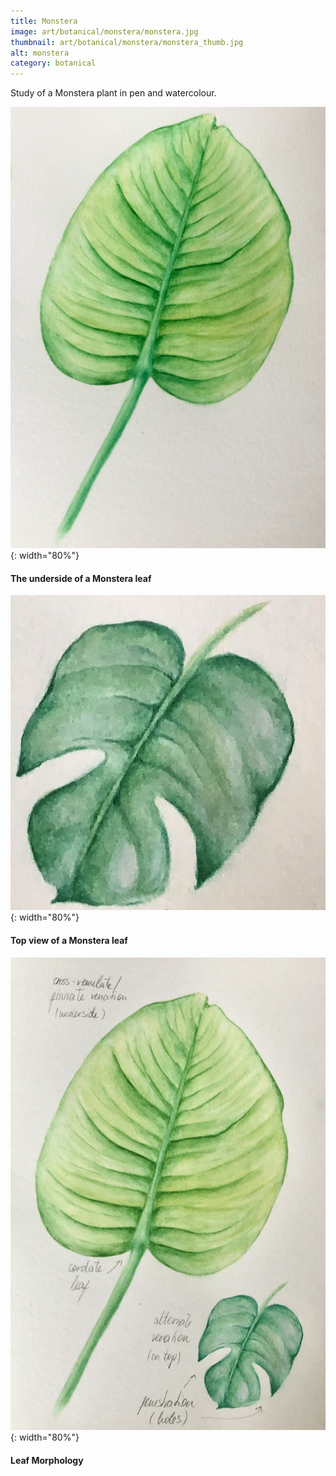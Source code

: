 ```yaml
---
title: Monstera
image: art/botanical/monstera/monstera.jpg
thumbnail: art/botanical/monstera/monstera_thumb.jpg
alt: monstera
category: botanical
---
```


Study of a Monstera plant in pen and watercolour.

![monstera leaf](./assets/img/art/botanical/monstera/monstera_bigleaf.jpg){: width="80%"}

#### The underside of a Monstera leaf

![monstera leaf](./assets/img/art/botanical/monstera/monstera_smallleaf.jpg){: width="80%"}

#### Top view of a Monstera leaf

![monstera annotation](./assets/img/art/botanical/monstera/monstera_annotation.jpg){: width="80%"}

#### Leaf Morphology
